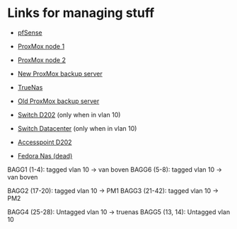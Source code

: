 # Links for managing stuff

* [pfSense](https://10.19.0.1)
* [ProxMox node 1](http://10.19.10.101:8006)
* [ProxMox node 2](http://10.19.10.102:8006)
* [New ProxMox backup server](http://10.19.10.81:8007)

* [TrueNas](http://10.19.10.24)

* [Old ProxMox backup server](http://10.19.10.81:8007)
* [Switch D202](http://10.19.10.253) (only when in vlan 10)
* [Switch Datacenter](http://10.19.10.254) (only when in vlan 10)
* [Accesspoint D202](http://10.19.60.4)
* [Fedora Nas (dead)](http://10.19.10.71)


BAGG1 (1-4): tagged vlan 10 -> van boven
BAGG6 (5-8): tagged vlan 10 -> van boven

BAGG2 (17-20): tagged vlan 10 -> PM1
BAGG3 (21-42): tagged vlan 10 -> PM2

BAGG4 (25-28): Untagged vlan 10 -> truenas
BAGG5 (13, 14): Untagged vlan 10


